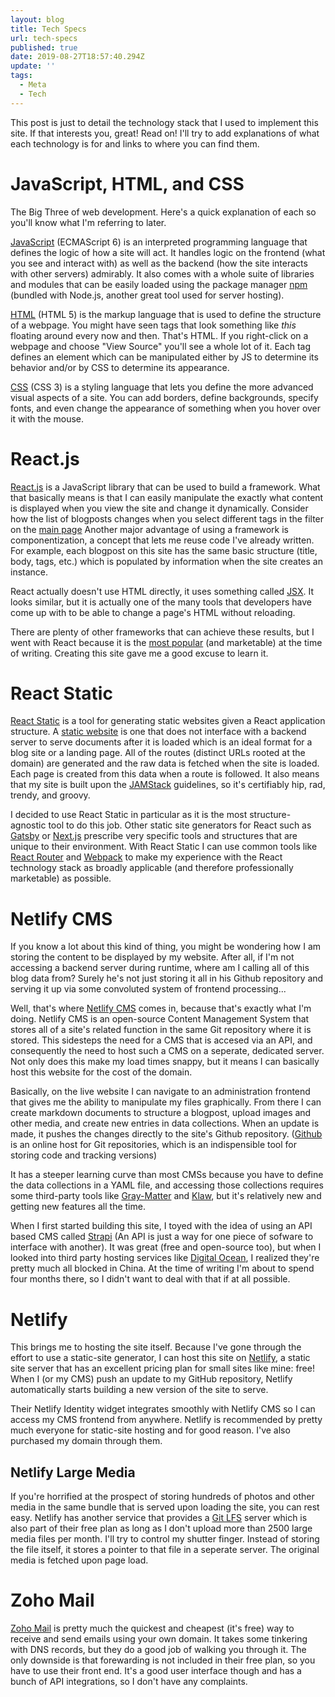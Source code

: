 ```yaml
---
layout: blog
title: Tech Specs
url: tech-specs
published: true
date: 2019-08-27T18:57:40.294Z
update: ''
tags:
  - Meta
  - Tech
---
```

This post is just to detail the technology stack that I used to implement this site. If that interests you, great! Read on! I'll try to add explanations of what each technology is for and links to where you can find them.

# JavaScript, HTML, and CSS

The Big Three of web development. Here's a quick explanation of each so you'll know what I'm referring to later.

[JavaScript](https://en.wikipedia.org/wiki/JavaScript) (ECMAScript 6) is an interpreted programming language that defines the logic of how a site will act. It handles logic on the frontend (what you see and interact with) as well as the backend (how the site interacts with other servers) admirably. It also comes with a whole suite of libraries and modules that can be easily loaded using the package manager [npm](https://nodejs.org/en/) (bundled with Node.js, another great tool used for server hosting).

[HTML](https://en.wikipedia.org/wiki/HTML) (HTML 5) is the markup language that is used to define the structure of a webpage. You might have seen tags that look something like <em>this</em> floating around every now and then. That's HTML. If you right-click on a webpage and choose "View Source" you'll see a whole lot of it. Each tag defines an element which can be manipulated either by JS to determine its behavior and/or by CSS to determine its appearance.

[CSS](https://en.wikipedia.org/wiki/Cascading_Style_Sheets) (CSS 3) is a styling language that lets you define the more advanced visual aspects of a site. You can add borders, define backgrounds, specify fonts, and even change the appearance of something when you hover over it with the mouse.

# React.js

[React.js](https://reactjs.org/) is a JavaScript library that can be used to build a framework. What that basically means is that I can easily manipulate the exactly what content is displayed when you view the site and change it dynamically. Consider how the list of blogposts changes when you select different tags in the filter on the [main page](/blog) Another major advantage of using a framework is componentization, a concept that lets me reuse code I've already written. For example, each blogpost on this site has the same basic structure (title, body, tags, etc.) which is populated by information when the site creates an instance.

React actually doesn't use HTML directly, it uses something called [JSX](https://reactjs.org/docs/introducing-jsx.html). It looks similar, but it is actually one of the many tools that developers have come up with to be able to change a page's HTML without reloading.

There are plenty of other frameworks that can achieve these results, but I went with React because it is the [most popular](https://www.npmtrends.com/angular-vs-react-vs-vue-vs-knockout-vs-ember-source) (and marketable) at the time of writing. Creating this site gave me a good excuse to learn it.

# React Static

[React Static](https://github.com/react-static/react-static) is a tool for generating static websites given a React application structure. A [static website](https://en.wikipedia.org/wiki/Static_web_page) is one that does not interface with a backend server to serve documents after it is loaded which is an ideal format for a blog site or a landing page. All of the routes (distinct URLs rooted at the domain) are generated and the raw data is fetched when the site is loaded. Each page is created from this data when a route is followed. It also means that my site is built upon the [JAMStack](https://jamstack.org/) guidelines, so it's certifiably hip, rad, trendy, and groovy.

I decided to use React Static in particular as it is the most structure-agnostic tool to do this job. Other static site generators for React such as [Gatsby](https://www.gatsbyjs.org/) or [Next.js](https://nextjs.org/) prescribe very specific tools and structures that are unique to their environment. With React Static I can use common tools like [React Router](https://reacttraining.com/react-router/) and [Webpack](https://webpack.js.org/) to make my experience with the React technology stack as broadly applicable (and therefore professionally marketable) as possible.

# Netlify CMS

If you know a lot about this kind of thing, you might be wondering how I am storing the content to be displayed by my website. After all, if I'm not accessing a backend server during runtime, where am I calling all of this blog data from? Surely he's not just storing it all in his Github repository and serving it up via some convoluted system of frontend processing...

Well, that's where [Netlify CMS](https://www.netlifycms.org/) comes in, because that's exactly what I'm doing. Netlify CMS is an open-source Content Management System that stores all of a site's related function in the same Git repository where it is stored. This sidesteps the need for a CMS that is accesed via an API, and consequently the need to host such a CMS on a seperate, dedicated server. Not only does this make my load times snappy, but it means I can basically host this website for the cost of the domain.

Basically, on the live website I can navigate to an administration frontend that gives me the ability to manipulate my files graphically. From there I can create markdown documents to structure a blogpost, upload images and other media, and create new entries in data collections. When an update is made, it pushes the changes directly to the site's Github repository. ([Github](https://github.com/) is an online host for Git repositories, which is an indispensible tool for storing code and tracking versions)

It has a steeper learning curve than most CMSs because you have to define the data collections in a YAML file, and accessing those collections requires some third-party tools like [Gray-Matter](https://github.com/jonschlinkert/gray-matter) and [Klaw](https://github.com/jprichardson/node-klaw), but it's relatively new and getting new features all the time.

When I first started building this site, I toyed with the idea of using an API based CMS called [Strapi](https://strapi.io/) (An API is just a way for one piece of sofware to interface with another). It was great (free and open-source too), but when I looked into third party hosting services like [Digital Ocean](https://www.digitalocean.com/), I realized they're pretty much all blocked in China. At the time of writing I'm about to spend four months there, so I didn't want to deal with that if at all possible.

# Netlify

This brings me to hosting the site itself. Because I've gone through the effort to use a static-site generator, I can host this site on [Netlify](https://www.netlify.com/), a static site server that has an excellent pricing plan for small sites like mine: free! When I (or my CMS) push an update to my GitHub repository, Netlify automatically starts building a new version of the site to serve.

Their Netlify Identity widget integrates smoothly with Netlify CMS so I can access my CMS frontend from anywhere. Netlify is recommended by pretty much everyone for static-site hosting and for good reason. I've also purchased my domain through them.

## Netlify Large Media

If you're horrified at the prospect of storing hundreds of photos and other media in the same bundle that is served upon loading the site, you can rest easy. Netlify has another service that provides a [Git LFS](https://git-lfs.github.com/) server which is also part of their free plan as long as I don't upload more than 2500 large media files per month. I'll try to control my shutter finger. Instead of storing the file itself, it stores a pointer to that file in a seperate server. The original media is fetched upon page load.

# Zoho Mail

[Zoho Mail](https://www.zoho.com/mail/) is pretty much the quickest and cheapest (it's free) way to receive and send emails using your own domain. It takes some tinkering with DNS records, but they do a good job of walking you through it. The only downside is that forewarding is not included in their free plan, so you have to use their front end. It's a good user interface though and has a bunch of API integrations, so I don't have any complaints.
